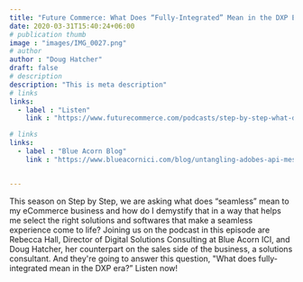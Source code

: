 ```yaml
---
title: "Future Commerce: What Does “Fully-Integrated” Mean in the DXP Era?"
date: 2020-03-31T15:40:24+06:00
# publication thumb
image : "images/IMG_0027.png"
# author
author : "Doug Hatcher"
draft: false
# description
description: "This is meta description"
# links
links:
  - label : "Listen"
    link : "https://www.futurecommerce.com/podcasts/step-by-step-what-does-fully-integrated-mean-in-the-dxp-era"

# links
links:
  - label : "Blue Acorn Blog"
    link : "https://www.blueacornici.com/blog/untangling-adobes-api-mesh/"


---
```


This season on Step by Step, we are asking what does “seamless” mean to my eCommerce business and how do I demystify that in a way that helps me select the right solutions and softwares that make a seamless experience come to life? Joining us on the podcast in this episode are Rebecca Hall, Director of Digital Solutions Consulting at Blue Acorn ICI, and Doug Hatcher, her counterpart on the sales side of the business, a solutions consultant. And they're going to answer this question, "What does fully-integrated mean in the DXP era?” Listen now!